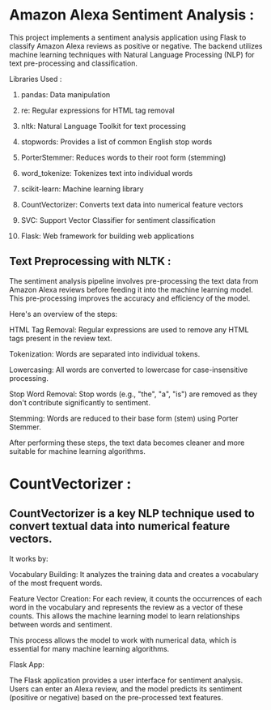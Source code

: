 # Amazon Alexa Sentiment Analysis :
This project implements a sentiment analysis application using Flask to classify Amazon Alexa reviews as positive or negative. The backend utilizes machine learning techniques with Natural Language Processing (NLP) for text pre-processing and classification.

Libraries Used :

1) pandas: Data manipulation

2) re: Regular expressions for HTML tag removal

3) nltk: Natural Language Toolkit for text processing
   
5) stopwords: Provides a list of common English stop words
   
7) PorterStemmer: Reduces words to their root form (stemming)
   
9) word_tokenize: Tokenizes text into individual words
    
11) scikit-learn: Machine learning library
    
13) CountVectorizer: Converts text data into numerical feature vectors
    
15) SVC: Support Vector Classifier for sentiment classification
    
17) Flask: Web framework for building web applications

## Text Preprocessing with NLTK :

The sentiment analysis pipeline involves pre-processing the text data from Amazon Alexa reviews before feeding it into the machine learning model. This pre-processing improves the accuracy and efficiency of the model.

Here's an overview of the steps:

HTML Tag Removal: Regular expressions are used to remove any HTML tags present in the review text.

Tokenization: Words are separated into individual tokens.

Lowercasing: All words are converted to lowercase for case-insensitive processing.

Stop Word Removal: Stop words (e.g., "the", "a", "is") are removed as they don't contribute significantly to sentiment.

Stemming: Words are reduced to their base form (stem) using Porter Stemmer.

After performing these steps, the text data becomes cleaner and more suitable for machine learning algorithms.

# CountVectorizer :

## CountVectorizer is a key NLP technique used to convert textual data into numerical feature vectors.

It works by:

Vocabulary Building: It analyzes the training data and creates a vocabulary of the most frequent words.

Feature Vector Creation: For each review, it counts the occurrences of each word in the vocabulary and represents the review as a vector of these counts. This allows the machine learning model to learn relationships between words and sentiment.

This process allows the model to work with numerical data, which is essential for many machine learning algorithms.

Flask App:

The Flask application provides a user interface for sentiment analysis. Users can enter an Alexa review, and the model predicts its sentiment (positive or negative) based on the pre-processed text features.
